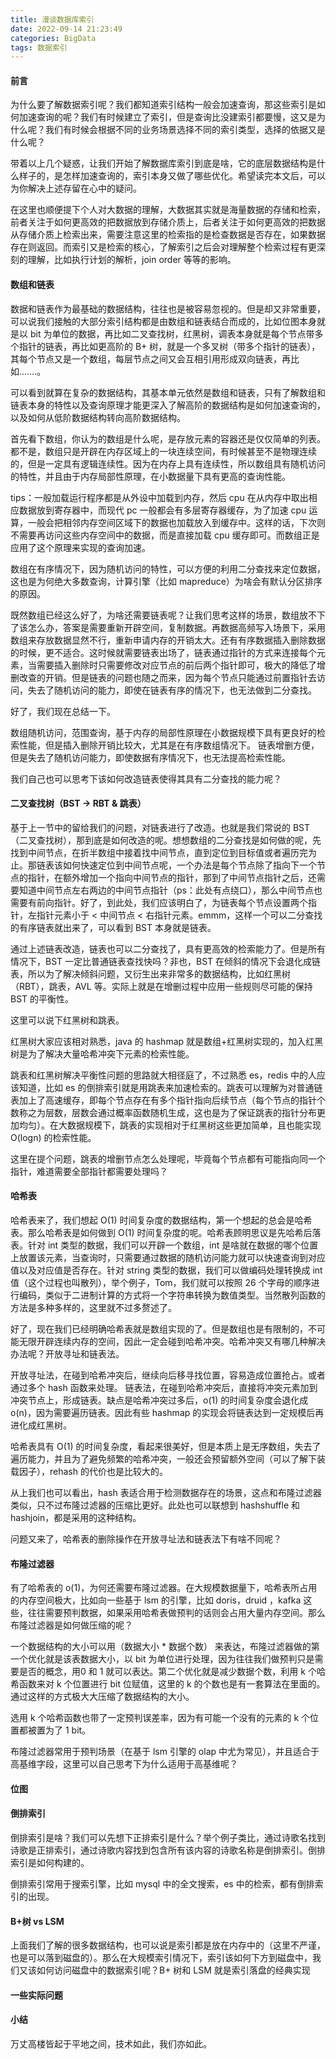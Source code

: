 ```yaml
---
title: 漫谈数据库索引
date: 2022-09-14 21:23:49
categories: BigData
tags: 数据索引
---
```


#### 前言

为什么要了解数据索引呢？我们都知道索引结构一般会加速查询，那这些索引是如何加速查询的呢？我们有时候建立了索引，但是查询比没建索引都要慢，这又是为什么呢？我们有时候会根据不同的业务场景选择不同的索引类型，选择的依据又是什么呢？

带着以上几个疑惑，让我们开始了解数据库索引到底是啥，它的底层数据结构是什么样子的，是怎样加速查询的，索引本身又做了哪些优化。希望读完本文后，可以为你解决上述存留在心中的疑问。

在这里也顺便提下个人对大数据的理解，大数据其实就是海量数据的存储和检索，前者关注于如何更高效的把数据放到存储介质上，后者关注于如何更高效的把数据从存储介质上检索出来，需要注意这里的检索指的是检查数据是否存在，如果数据存在则返回。而索引又是检索的核心，了解索引之后会对理解整个检索过程有更深刻的理解，比如执行计划的解析，join order 等等的影响。
<!--more-->

#### 数组和链表

数据和链表作为最基础的数据结构，往往也是被容易忽视的。但是却又非常重要，可以说我们接触的大部分索引结构都是由数组和链表结合而成的，比如位图本身就是以 bit 为单位的数据，再比如二叉查找树，红黑树，调表本身就是每个节点带多个指针的链表，再比如更高阶的 B+ 树，就是一个多叉树（带多个指针的链表），其每个节点又是一个数组，每层节点之间又会互相引用形成双向链表，再比如.......。

可以看到就算在复杂的数据结构，其基本单元依然是数组和链表，只有了解数组和链表本身的特性以及查询原理才能更深入了解高阶的数据结构是如何加速查询的，以及如何从低阶数据结构转向高阶数据结构。

首先看下数组，你认为的数组是什么呢，是存放元素的容器还是仅仅简单的列表。都不是，数组只是开辟在内存区域上的一块连续空间，有时候甚至不是物理连续的，但是一定具有逻辑连续性。因为在内存上具有连续性，所以数组具有随机访问的特性，并且由于内存局部性原理，在小数据量下具有更高的查询性能。

tips：一般加载运行程序都是从外设中加载到内存，然后 cpu 在从内存中取出相应数据放到寄存器中，而现代 pc 一般都会有多层寄存器缓存，为了加速 cpu 运算，一般会把相邻内存空间区域下的数据也加载放入到缓存中。这样的话，下次则不需要再访问这些内存空间中的数据，而是直接加载 cpu 缓存即可。而数组正是应用了这个原理来实现的查询加速。

数组在有序情况下，因为随机访问的特性，可以方便的利用二分查找来定位数据，这也是为何绝大多数查询，计算引擎（比如 mapreduce）为啥会有默认分区排序的原因。

既然数组已经这么好了，为啥还需要链表呢？让我们思考这样的场景，数组放不下了该怎么办，答案是需要重新开辟空间，复制数据。再数据高频写入场景下，采用数组来存放数据显然不行，重新申请内存的开销太大。还有有序数据插入删除数据的时候，更不适合。这时候就需要链表出场了，链表通过指针的方式来连接每个元素，当需要插入删除时只需要修改对应节点的前后两个指针即可，极大的降低了增删改查的开销。但是链表的问题也随之而来，因为每个节点只能通过前置指针去访问，失去了随机访问的能力，即使在链表有序的情况下，也无法做到二分查找。

好了，我们现在总结一下。

数组随机访问，范围查询，基于内存的局部性原理在小数据规模下具有更良好的检索性能，但是插入删除开销比较大，尤其是在有序数组情况下。
链表增删方便，但是失去了随机访问能力，即使数据有序情况下，也无法提高检索性能。

我们自己也可以思考下该如何改造链表使得其具有二分查找的能力呢？

#### 二叉查找树（BST → RBT & 跳表）

基于上一节中的留给我们的问题，对链表进行了改造。也就是我们常说的 BST（二叉查找树），那到底是如何改造的呢。想想数组的二分查找是如何做的呢，先找到中间节点，在折半数组中接着找中间节点，直到定位到目标值或者遍历完为止。那链表该如何快速定位到中间节点呢，一个办法是每个节点除了指向下一个节点的指针，在额外增加一个指向中间节点的指针，那到了中间节点指针之后，还需要知道中间节点左右两边的中间节点指针（ps：此处有点绕口），那么中间节点也需要有前向指针。好了，到此处，我们应该明白了，为链表每个节点设置两个指针，左指针元素小于 < 中间节点 < 右指针元素。emmm，这样一个可以二分查找的有序链表就出来了，可以看到 BST 本身就是链表。

通过上述链表改造，链表也可以二分查找了，具有更高效的检索能力了。但是所有情况下，BST 一定比普通链表查找快吗？非也，BST 在倾斜的情况下会退化成链表，所以为了解决倾斜问题，又衍生出来非常多的数据结构，比如红黑树（RBT），跳表，AVL 等。实际上就是在增删过程中应用一些规则尽可能的保持 BST 的平衡性。

这里可以说下红黑树和跳表。

红黑树大家应该相对熟悉，java 的 hashmap 就是数组+红黑树实现的，加入红黑树是为了解决大量哈希冲突下元素的检索性能。

跳表和红黑树解决平衡性问题的思路就大相径庭了，不过熟悉 es，redis 中的人应该知道，比如 es 的倒排索引就是用跳表来加速检索的。跳表可以理解为对普通链表加上了高速缓存，即每个节点存在有多个指针指向后续节点（每个节点的指针个数称之为层数，层数会通过概率函数随机生成，这也是为了保证跳表的指针分布更加均匀）。在大数据规模下，跳表的实现相对于红黑树这些更加简单，且也能实现 O(logn) 的检索性能。

这里在提个问题，跳表的增删节点怎么处理呢，毕竟每个节点都有可能指向同一个指针，难道需要全部指针都需要处理吗？

#### 哈希表

哈希表来了，我们想起 O(1) 时间复杂度的数据结构，第一个想起的总会是哈希表。那么哈希表是如何做到 O(1) 时间复杂度的呢。哈希表顾明思议是先哈希后落表。针对 int 类型的数据，我们可以开辟一个数组，int 是啥就在数据的哪个位置上放置该元素，当查询时，只需要通过数据的随机访问能力就可以快速查询到对应值以及对应值是否存在。针对 string 类型的数据，我们可以做编码处理转换成 int 值（这个过程也叫散列），举个例子，Tom，我们就可以按照 26 个字母的顺序进行编码，类似于二进制计算的方式将一个字符串转换为数值类型。当然散列函数的方法是多种多样的，这里就不过多赘述了。

好了，现在我们已经明确哈希表就是数组实现的了。但是数组也是有限制的，不可能无限开辟连续内存的空间，因此一定会碰到哈希冲突。哈希冲突又有哪几种解决办法呢？开放寻址和链表法。

开放寻址法，在碰到哈希冲突后，继续向后移寻找位置，容易造成位置抢占。或者通过多个 hash 函数来处理。
链表法，在碰到哈希冲突后，直接将冲突元素加到冲突节点上，形成链表。缺点是哈希冲突过多后，o(1) 的时间复杂度会退化成 o(n)，因为需要遍历链表。因此有些 hashmap 的实现会将链表达到一定规模后再进化成红黑树。

哈希表具有 O(1) 的时间复杂度，看起来很美好，但是本质上是无序数组，失去了遍历能力，并且为了避免频繁的哈希冲突，一般还会预留额外空间（可以了解下装载因子），rehash 的代价也是比较大的。

从上我们也可以看出，hash 表适合用于检测数据存在的场景，这点和布隆过滤器类似，只不过布隆过滤器的压缩比更好。此处也可以联想到 hashshuffle 和 hashjoin，都是采用的这种结构。

问题又来了，哈希表的删除操作在开放寻址法和链表法下有啥不同呢？

#### 布隆过滤器

有了哈希表的 o(1)，为何还需要布隆过滤器。在大规模数据量下，哈希表所占用的内存空间极大，比如向一些基于 lsm 的引擎，比如 doris，druid ，kafka 这些，往往需要预判数据，如果采用哈希表做预判的话则会占用大量内存空间。那么布隆过滤器是如何做压缩的呢？

一个数据结构的大小可以用（数据大小 * 数据个数） 来表达，布隆过滤器做的第一个优化就是该表数据大小，以 bit 为单位进行处理，因为往往我们做预判只是需要是否的概念，用0 和 1 就可以表达。第二个优化就是减少数据个数，利用 k 个哈希函数来对 k 个位置进行 bit 位赋值，这里的 k 的个数也是有一套算法在里面的。通过这样的方式极大大压缩了数据结构的大小。

选用 k 个哈希函数也带了一定预判误差率，因为有可能一个没有的元素的 k 个位置都被置为了 1 bit。

布隆过滤器常用于预判场景（在基于 lsm 引擎的 olap 中尤为常见），并且适合于高基维字段，这里可以自己思考下为什么适用于高基维呢？

#### 位图

#### 倒排索引

倒排索引是啥？我们可以先想下正排索引是什么？举个例子类比，通过诗歌名找到诗歌是正排索引，通过诗歌内容找到包含所有该内容的诗歌名称是倒排索引。倒排索引是如何构建的。

倒排索引常用于搜索引擎，比如 mysql 中的全文搜索，es 中的检索，都有倒排索引的出现。

#### B+树 vs LSM

上面我们了解的很多数据结构，也可以说是索引都是放在内存中的（这里不严谨，也是可以落到磁盘的）。那么在大规模索引情况下，索引该如何下方到磁盘中，我们又该如何访问磁盘中的数据索引呢？B+ 树和 LSM 就是索引落盘的经典实现

#### 一些实际问题

#### 小结
万丈高楼皆起于平地之间，技术如此，我们亦如此。

